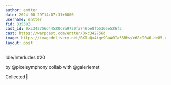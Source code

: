 ```yaml
---
author: entter
date: 2024-08-29T14:07:31+0000
username: entter
fid: 335383
cast_id: 0xc342756d44520c8a9720fa749be8fb5366e526f3
cast: https://warpcast.com/entter/0xc342756d
image: https://imagedelivery.net/BXluQx4ige9GuW0Ia56BHw/e68c9046-de85-4793-e5fb-3d3083ddca00/original
layout: post
---
```

Idle/Interludes #20  
  
by @pixelsymphony collab with @galeriemet   
  
Collected🖤  

<img src='https://imagedelivery.net/BXluQx4ige9GuW0Ia56BHw/e68c9046-de85-4793-e5fb-3d3083ddca00/original' alt='' referrerpolicy='no-referrer'/>